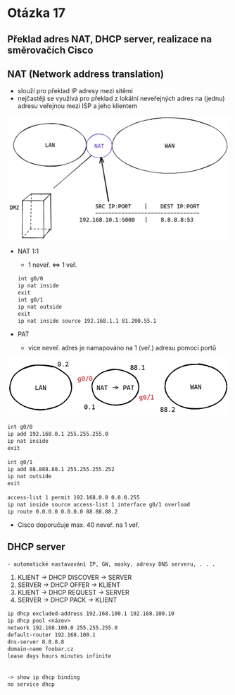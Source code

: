 # Otázka 17

## Překlad adres NAT, DHCP server, realizace na směrovačích Cisco

## NAT (Network address translation)
- slouží pro překlad IP adresy mezi sítěmi
- nejčastěji se využívá pro překlad z lokální neveřejných adres na (jednu) adresu veřejnou mezi ISP a jeho klientem

<img style="background:white" src="./img/nat_s_dmz.png">

- NAT 1:1
	- 1 neveř. <=> 1 veř.
	```
	int g0/0
	ip nat inside
	exit
	int g0/1
	ip nat outside
	exit
	ip nat inside source 192.168.1.1 81.200.55.1
	```

- PAT
	- více neveř. adres je namapováno na 1 (veř.) adresu pomocí portů

<img style="background:white" src="./img/pat_pr.png">

```
int g0/0
ip add 192.168.0.1 255.255.255.0
ip nat inside
exit

int g0/1
ip add 88.888.88.1 255.255.255.252
ip nat outside
exit

access-list 1 permit 192.168.0.0 0.0.0.255
ip nat inside source access-list 1 interface g0/1 overload
ip route 0.0.0.0 0.0.0.0 88.88.88.2
``` 

- Cisco doporučuje max. 40 neveř. na 1 veř.

## DHCP server
	- automatické nastavování IP, GW, masky, adresy DNS serveru, . . .

1. KLIENT -> DHCP DISCOVER  -> SERVER
1. SERVER -> DHCP OFFER     -> KLIENT
1. KLIENT -> DHCP REQUEST   -> SERVER
1. SERVER -> DHCP PACK      -> KLIENT

```
ip dhcp excluded-address 192.168.100.1 192.168.100.10
ip dhcp pool <název>
network 192.168.100.0 255.255.255.0
default-router 192.168.100.1
dns-server 8.8.8.8
domain-name foobar.cz
lease days hours minutes infinite


-> show ip dhcp binding
no service dhcp
```

